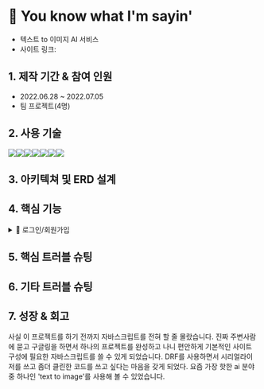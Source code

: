 # 📌 You know what I'm sayin'
- 텍스트 to 이미지 AI 서비스
- 사이트 링크: 

## 1. 제작 기간 & 참여 인원
- 2022.06.28 ~ 2022.07.05
- 팀 프로젝트(4명)

## 2. 사용 기술

<div style="display:flex">
    <img src="https://img.shields.io/badge/Python-3776AB?style=for-the-badge&logo=Python&logoColor=white">
    <img src="https://img.shields.io/badge/Django-092E20?style=for-the-badge&logo=Django&logoColor=white">
      <img src="https://img.shields.io/badge/JavaScript-F7DF1E?style=for-the-badge&logo=JavaScript&logoColor=white">
    <img src="https://img.shields.io/badge/HTML5-E34F26?style=for-the-badge&logo=HTML5&logoColor=white">
      <img src="https://img.shields.io/badge/CSS3-1572B6?style=for-the-badge&logo=CSS3&logoColor=white">
      <img src="https://img.shields.io/badge/MySQL-4169E1?style=for-the-badge&logo=MySQL&logoColor=white">
        <img src="https://img.shields.io/badge/PyTorch-EE4C2C?style=for-the-badge&logo=PyTorch&logoColor=white">
  </div>

## 3. 아키텍쳐 및 ERD 설계


## 4. 핵심 기능
<details close>
  <summary>📌 로그인/회원가입</summary>
  유효성 검사, 아이디 중복 검사, JWT Token사용, 카카오 소셜 로그인
</details>


## 5. 핵심 트러블 슈팅


## 6. 기타 트러블 슈팅




## 7. 성장 & 회고
사실 이 프로젝트를 하기 전까지 자바스크립트를 전혀 할 줄 몰랐습니다. 진짜 주변사람에 묻고 구글링을 하면서 하나의 프로젝트를 완성하고 나니 편안하게 기본적인 사이트 구성에 필요한 자바스크립트를 쓸 수 있게 되었습니다.
DRF를 사용하면서 시리얼라이저를 쓰고 좀더 클린한 코드를 쓰고 싶다는 마음을 갖게 되었다. 요즘 가장 핫한 ai 분야 중 하나인 'text to image'를 사용해 볼 수 있었습니다.
